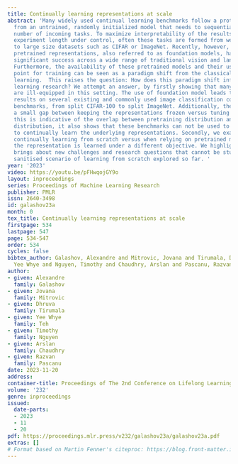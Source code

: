 ```yaml
---
title: Continually learning representations at scale
abstract: 'Many widely used continual learning benchmarks follow a protocol that starts
  from an untrained, randomly initialized model that needs to sequentially learn a
  number of incoming tasks. To maximize interpretability of the results and to keep
  experiment length under control, often these tasks are formed from well-known medium
  to large size datasets such as CIFAR or ImageNet. Recently, however, large-scale
  pretrained representations, also referred to as foundation models, have achieved
  significant success across a wide range of traditional vision and language problems.
  Furthermore, the availability of these pretrained models and their use as starting
  point for training can be seen as a paradigm shift from the classical end-to-end
  learning.  This raises the question: How does this paradigm shift influence continual
  learning research? We attempt an answer, by firstly showing that many existing benchmarks
  are ill-equipped in this setting. The use of foundation model leads to state-of-art
  results on several existing and commonly used image classification continual learning
  benchmarks, from split CIFAR-100 to split ImageNet. Additionally, there is at best
  a small gap between keeping the representations frozen versus tuning them. While
  this is indicative of the overlap between pretraining distribution and the benchmark
  distribution, it also shows that these benchmarks can not be used to explore how
  to continually learn the underlying representations. Secondly, we examine what differentiates
  continually learning from scratch versus when relying on pretrained models, where
  the representation is learned under a different objective. We highlight that this
  brings about new challenges and research questions that cannot be studied in the
  sanitised scenario of learning from scratch explored so far. '
year: '2023'
video: https://youtu.be/pFHwqojGY9o
layout: inproceedings
series: Proceedings of Machine Learning Research
publisher: PMLR
issn: 2640-3498
id: galashov23a
month: 0
tex_title: Continually learning representations at scale
firstpage: 534
lastpage: 547
page: 534-547
order: 534
cycles: false
bibtex_author: Galashov, Alexandre and Mitrovic, Jovana and Tirumala, Dhruva and Teh,
  Yee Whye and Nguyen, Timothy and Chaudhry, Arslan and Pascanu, Razvan
author:
- given: Alexandre
  family: Galashov
- given: Jovana
  family: Mitrovic
- given: Dhruva
  family: Tirumala
- given: Yee Whye
  family: Teh
- given: Timothy
  family: Nguyen
- given: Arslan
  family: Chaudhry
- given: Razvan
  family: Pascanu
date: 2023-11-20
address:
container-title: Proceedings of The 2nd Conference on Lifelong Learning Agents
volume: '232'
genre: inproceedings
issued:
  date-parts:
  - 2023
  - 11
  - 20
pdf: https://proceedings.mlr.press/v232/galashov23a/galashov23a.pdf
extras: []
# Format based on Martin Fenner's citeproc: https://blog.front-matter.io/posts/citeproc-yaml-for-bibliographies/
---
```


